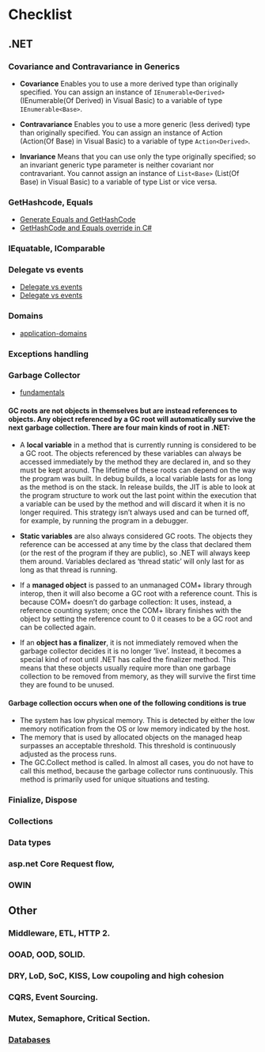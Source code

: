 
# Checklist
## .NET
### Covariance and Contravariance in Generics
* **Covariance** Enables you to use a more derived type than originally specified. You can assign an instance of ```IEnumerable<Derived>``` (IEnumerable(Of Derived) in Visual Basic) to a variable of type ```IEnumerable<Base>```.

* **Contravariance** Enables you to use a more generic (less derived) type than originally specified. You can assign an instance of Action<Base> (Action(Of Base) in Visual Basic) to a variable of type ```Action<Derived>```.

* **Invariance** Means that you can use only the type originally specified; so an invariant generic type parameter is neither covariant nor contravariant. You cannot assign an instance of ```List<Base>``` (List(Of Base) in Visual Basic) to a variable of type List<Derived> or vice versa.
  
### GetHashcode, Equals
* [Generate Equals and GetHashCode](https://docs.microsoft.com/en-us/visualstudio/ide/reference/generate-equals-gethashcode-methods?view=vs-2019)
* [GetHashCode and Equals override in C#](https://www.codementor.io/@dhananjaykumar/gethashcode-and-equals-override-in-c-y7vugbpie)
### IEquatable, IComparable
### Delegate vs events
* [Delegate vs events](https://dzone.com/articles/event-vs-delegate)
* [Delegate vs events](https://docs.microsoft.com/en-us/dotnet/csharp/distinguish-delegates-events)
### Domains
* [application-domains](https://docs.microsoft.com/en-us/dotnet/framework/app-domains/application-domains)
###  Exceptions handling
###  Garbage Collector
* [fundamentals](https://docs.microsoft.com/en-us/dotnet/standard/garbage-collection/fundamentals)
#### **GC roots** are not objects in themselves but are instead references to objects. Any object referenced by a GC root will automatically survive the next garbage collection. There are four main kinds of root in .NET:
* A **local variable** in a method that is currently running is considered to be a GC root. The objects referenced by these variables can always be accessed immediately by the method they are declared in, and so they must be kept around. The lifetime of these roots can depend on the way the program was built. In debug builds, a local variable lasts for as long as the method is on the stack. In release builds, the JIT is able to look at the program structure to work out the last point within the execution that a variable can be used by the method and will discard it when it is no longer required. This strategy isn’t always used and can be turned off, for example, by running the program in a debugger.

* **Static variables** are also always considered GC roots. The objects they reference can be accessed at any time by the class that declared them (or the rest of the program if they are public), so .NET will always keep them around. Variables declared as ‘thread static’ will only last for as long as that thread is running.

* If a **managed object** is passed to an unmanaged COM+ library through interop, then it will also become a GC root with a reference count. This is because COM+ doesn’t do garbage collection: It uses, instead, a reference counting system; once the COM+ library finishes with the object by setting the reference count to 0 it ceases to be a GC root and can be collected again.

* If an **object has a finalizer**, it is not immediately removed when the garbage collector decides it is no longer ‘live’. Instead, it becomes a special kind of root until .NET has called the finalizer method. This means that these objects usually require more than one garbage collection to be removed from memory, as they will survive the first time they are found to be unused.

#### Garbage collection occurs when one of the following conditions is true
* The system has low physical memory. This is detected by either the low memory notification from the OS or low memory indicated by the host.
* The memory that is used by allocated objects on the managed heap surpasses an acceptable threshold. This threshold is continuously adjusted as the process runs.
* The GC.Collect method is called. In almost all cases, you do not have to call this method, because the garbage collector runs continuously. This method is primarily used for unique situations and testing.

###  Finialize, Dispose
###  Collections
###  Data types
###  asp.net Core Request flow,
###  OWIN

## Other
###  Middleware, ETL, HTTP 2.
###  OOAD, OOD, SOLID.
###  DRY, LoD, SoC, KISS, Low coupoling and high cohesion
###  CQRS, Event Sourcing.
###  Mutex, Semaphore, Critical Section.
### [Databases](https://github.com/khdevnet/checklist/tree/master/databases)
